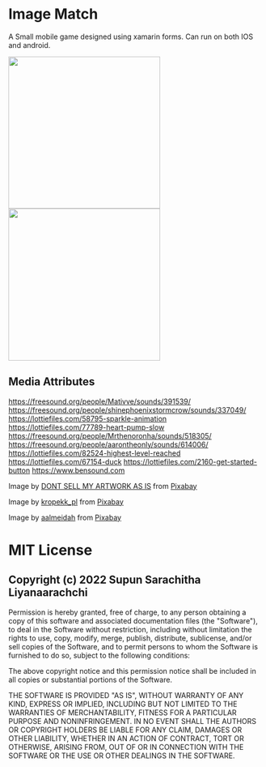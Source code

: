 # Image Match
A Small mobile game designed using xamarin forms. Can run on both IOS and android.

<img src="https://user-images.githubusercontent.com/36870488/162656617-383c87a3-7547-45f6-9f49-fcbe1e03584f.png" width="300"/> <img src="https://user-images.githubusercontent.com/36870488/162656662-2bfc376b-58af-4145-afa4-c829a9f0549f.png" width="300"/>


## Media Attributes


https://freesound.org/people/Mativve/sounds/391539/
https://freesound.org/people/shinephoenixstormcrow/sounds/337049/
https://lottiefiles.com/58795-sparkle-animation
https://lottiefiles.com/77789-heart-pump-slow
https://freesound.org/people/Mrthenoronha/sounds/518305/
https://freesound.org/people/aarontheonly/sounds/614006/
https://lottiefiles.com/82524-highest-level-reached
https://lottiefiles.com/67154-duck
https://lottiefiles.com/2160-get-started-button
https://www.bensound.com



Image by <a href="https://pixabay.com/users/annaliseart-7089643/?utm_source=link-attribution&amp;utm_medium=referral&amp;utm_campaign=image&amp;utm_content=4997623">DONT SELL MY ARTWORK AS IS</a> from <a href="https://pixabay.com/?utm_source=link-attribution&amp;utm_medium=referral&amp;utm_campaign=image&amp;utm_content=4997623">Pixabay</a>

Image by <a href="https://pixabay.com/users/kropekk_pl-114936/?utm_source=link-attribution&amp;utm_medium=referral&amp;utm_campaign=image&amp;utm_content=352165">kropekk_pl</a> from <a href="https://pixabay.com/?utm_source=link-attribution&amp;utm_medium=referral&amp;utm_campaign=image&amp;utm_content=352165">Pixabay</a>

Image by <a href="https://pixabay.com/users/aalmeidah-4277022/?utm_source=link-attribution&amp;utm_medium=referral&amp;utm_campaign=image&amp;utm_content=4558800">aalmeidah</a> from <a href="https://pixabay.com/?utm_source=link-attribution&amp;utm_medium=referral&amp;utm_campaign=image&amp;utm_content=4558800">Pixabay</a>












# MIT License

## Copyright (c) 2022 Supun Sarachitha Liyanaarachchi

Permission is hereby granted, free of charge, to any person obtaining a copy
of this software and associated documentation files (the "Software"), to deal
in the Software without restriction, including without limitation the rights
to use, copy, modify, merge, publish, distribute, sublicense, and/or sell
copies of the Software, and to permit persons to whom the Software is
furnished to do so, subject to the following conditions:

The above copyright notice and this permission notice shall be included in all
copies or substantial portions of the Software.

THE SOFTWARE IS PROVIDED "AS IS", WITHOUT WARRANTY OF ANY KIND, EXPRESS OR
IMPLIED, INCLUDING BUT NOT LIMITED TO THE WARRANTIES OF MERCHANTABILITY,
FITNESS FOR A PARTICULAR PURPOSE AND NONINFRINGEMENT. IN NO EVENT SHALL THE
AUTHORS OR COPYRIGHT HOLDERS BE LIABLE FOR ANY CLAIM, DAMAGES OR OTHER
LIABILITY, WHETHER IN AN ACTION OF CONTRACT, TORT OR OTHERWISE, ARISING FROM,
OUT OF OR IN CONNECTION WITH THE SOFTWARE OR THE USE OR OTHER DEALINGS IN THE
SOFTWARE.
